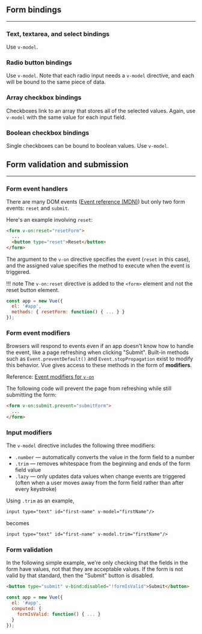## Form bindings
---

### Text, textarea, and select bindings
Use `v-model`.

### Radio button bindings
Use `v-model`.  Note that each radio input needs a `v-model` directive, and each will be bound to the same piece of data.

### Array checkbox bindings
Checkboxes link to an array that stores all of the selected values. Again, use `v-model` with the same value for each input field.

### Boolean checkbox bindings
Single checkboxes can be bound to boolean values.  Use `v-model`.

## Form validation and submission
---

### Form event handlers
There are many DOM events ([Event reference (MDN)](https://developer.mozilla.org/en-US/docs/Web/Events)) but only two form events: `reset` and `submit`.

Here's an example involving `reset`:
```html
<form v-on:reset="resetForm">
  ...
  <button type="reset">Reset</button>
</form>

```
The argument to the `v-on` directive specifies the event (`reset` in this case), and the assigned value specifies the method to execute when the event is triggered.

!!! note
    The `v-on:reset` directive is added to the `<form>` element and not the reset button element.

```javascript
const app = new Vue({ 
  el: '#app', 
  methods: { resetForm: function() { ... } }
});
```

### Form event modifiers
Browsers will respond to events even if an app doesn't know how to handle the event, like a page refreshing when clicking "Submit".  Built-in methods such as `Event.preventDefault()` and `Event.stopPropagation` exist to modify this behavior.  Vue gives access to these methods in the form of **modifiers**.

Reference: [Event modifiers for `v-on`](https://vuejs.org/v2/api/#v-on)

The following code will prevent the page from refreshing while still submitting the form:
```html
<form v-on:submit.prevent="submitForm">
  ...
</form>
```

### Input modifiers
The `v-model` directive includes the following three modifiers:  

* `.number` — automatically converts the value in the form field to a number  
* `.trim` — removes whitespace from the beginning and ends of the form field value  
* `.lazy` — only updates data values when change events are triggered (often when a user moves away from the form field rather than after every keystroke)  

Using `.trim` as an example,
```html
input type="text" id="first-name" v-model="firstName"/>
```
becomes
```html
input type="text" id="first-name" v-model.trim="firstName"/>
```

### Form validation
In the following simple example, we're only checking that the fields in the form have values, not that they are acceptable values. If the form is not valid by that standard, then the "Submit" button is disabled.

```html
<button type="submit" v-bind:disabled="!formIsValid">Submit</button>
```

```javascript
const app = new Vue({ 
  el: '#app', 
  computed: { 
    formIsValid: function() { ... } 
  }
});
```
